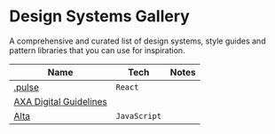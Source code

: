 # Design Systems Gallery
A comprehensive and curated list of design systems, style guides and pattern libraries that you can use for inspiration.

| Name | Tech | Notes |
| ---- | -------- | ----- |
| [.pulse](https://pulse.heartbeat.ua/) | `React` |  |
| [AXA Digital Guidelines](https://design.axa.com/) |  |
| [Alta](https://www.oracle.com/webfolder/ux/middleware/alta/index.html) | `JavaScript` |  |

